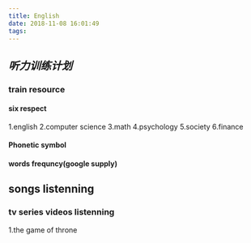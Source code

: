 ```yaml
---
title: English
date: 2018-11-08 16:01:49
tags:
---
```







## *听力训练计划*

### train resource
#### six respect
1.english
2.computer science
3.math
4.psychology
5.society
6.finance

#### Phonetic symbol

#### words frequncy(google supply)


## songs listenning

### tv series videos listenning
1.the game of throne




























